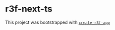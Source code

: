 # r3f-next-ts

This project was bootstrapped with [`create-r3f-app`](https://github.com/utsuboco/create-r3f-app)